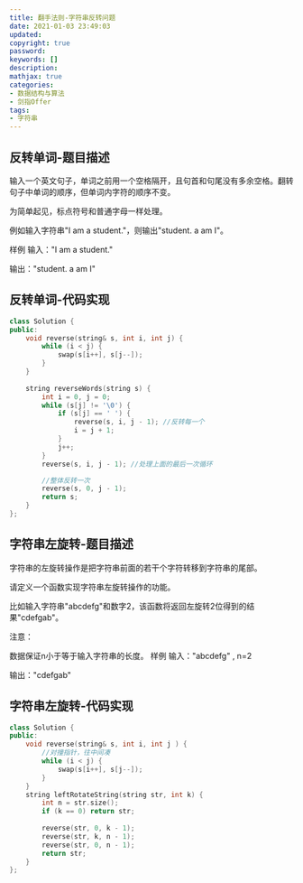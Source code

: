 ```yaml
---
title: 翻手法则-字符串反转问题
date: 2021-01-03 23:49:03
updated:
copyright: true
password:
keywords: []
description: 
mathjax: true
categories:
- 数据结构与算法
- 剑指Offer
tags: 
- 字符串
---
```


## 反转单词-题目描述

输入一个英文句子，单词之前用一个空格隔开，且句首和句尾没有多余空格。翻转句子中单词的顺序，但单词内字符的顺序不变。

为简单起见，标点符号和普通字母一样处理。

例如输入字符串"I am a student."，则输出"student. a am I"。

样例
输入："I am a student."

输出："student. a am I"

## 反转单词-代码实现

```cpp
class Solution {
public:
    void reverse(string& s, int i, int j) {
        while (i < j) {
            swap(s[i++], s[j--]);
        }
    }
    
    string reverseWords(string s) {
        int i = 0, j = 0;
        while (s[j] != '\0') {
            if (s[j] == ' ') {
                reverse(s, i, j - 1); //反转每一个
                i = j + 1;
            }
            j++;
        }
        reverse(s, i, j - 1); //处理上面的最后一次循环

        //整体反转一次
        reverse(s, 0, j - 1);
        return s;
    }
};
```

## 字符串左旋转-题目描述

字符串的左旋转操作是把字符串前面的若干个字符转移到字符串的尾部。

请定义一个函数实现字符串左旋转操作的功能。

比如输入字符串"abcdefg"和数字2，该函数将返回左旋转2位得到的结果"cdefgab"。

注意：

数据保证n小于等于输入字符串的长度。
样例
输入："abcdefg" , n=2

输出："cdefgab"

## 字符串左旋转-代码实现

```cpp
class Solution {
public:
    void reverse(string& s, int i, int j ) {
        //对撞指针，往中间凑
        while (i < j) {
            swap(s[i++], s[j--]);
        }
    }
    string leftRotateString(string str, int k) {
        int n = str.size();
        if (k == 0) return str;
        
        reverse(str, 0, k - 1);
        reverse(str, k, n - 1);
        reverse(str, 0, n - 1);
        return str;
    }
};
```
